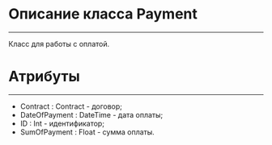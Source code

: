 # **Описание класса Payment**
***
Класс для работы с оплатой.
# Атрибуты
***
- Contract : Contract - договор;
- DateOfPayment : DateTime - дата оплаты;
- ID : Int - идентификатор;
- SumOfPayment : Float - сумма оплаты.